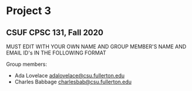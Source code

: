 # Project 3
## CSUF CPSC 131, Fall 2020

MUST EDIT WITH YOUR OWN NAME AND GROUP MEMBER'S NAME AND EMAIL ID's IN THE FOLLOWING FORMAT

Group members:
- Ada Lovelace adalovelace@csu.fullerton.edu
- Charles Babbage charlesbab@csu.fullerton.edu
